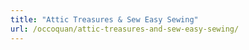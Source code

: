 ```yaml
---
title: "Attic Treasures & Sew Easy Sewing"
url: /occoquan/attic-treasures-and-sew-easy-sewing/
---
```


